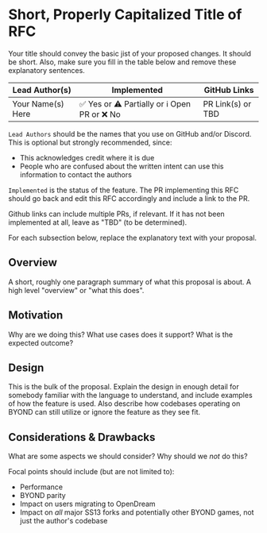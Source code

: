 # Short, Properly Capitalized Title of RFC

Your title should convey the basic jist of your proposed changes. It should be short. Also, make sure you fill in the table below and remove these explanatory sentences.

| Lead Author(s) | Implemented | GitHub Links |
|---|---|---|
| Your Name(s) Here | :white_check_mark: Yes or :warning: Partially or :information_source: Open PR or :x: No | PR Link(s) or TBD |

`Lead Authors` should be the names that you use on GitHub and/or Discord. This is optional but strongly recommended, since:

- This acknowledges credit where it is due
- People who are confused about the written intent can use this information to contact the authors

`Implemented` is the status of the feature. The PR implementing this RFC should go back and edit this RFC accordingly and include a link to the PR.

Github links can include multiple PRs, if relevant. If it has not been implemented at all, leave as "TBD" (to be determined).

For each subsection below, replace the explanatory text with your proposal.

## Overview

A short, roughly one paragraph summary of what this proposal is about. A high level "overview" or "what this does".

## Motivation

Why are we doing this? What use cases does it support? What is the expected outcome?

## Design

This is the bulk of the proposal. Explain the design in enough detail for somebody familiar with the language to understand, and include examples of how the feature is used. Also describe how codebases operating on BYOND can still utilize or ignore the feature as they see fit.

## Considerations & Drawbacks

What are some aspects we should consider? Why should we *not* do this?

Focal points should include (but are not limited to):
- Performance
- BYOND parity
- Impact on users migrating to OpenDream
- Impact on *all* major SS13 forks and potentially other BYOND games, not just the author's codebase
